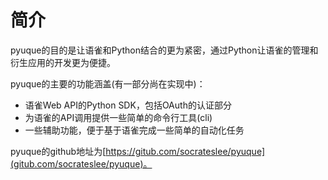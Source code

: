 # 简介

pyuque的目的是让语雀和Python结合的更为紧密，通过Python让语雀的管理和衍生应用的开发更为便捷。

pyuque的主要的功能涵盖(有一部分尚在实现中)：

- 语雀Web API的Python SDK，包括OAuth的认证部分
- 为语雀的API调用提供一些简单的命令行工具(cli)
- 一些辅助功能，便于基于语雀完成一些简单的自动化任务

pyuque的github地址为[https://gitub.com/socrateslee/pyuque](gitub.com/socrateslee/pyuque)。



